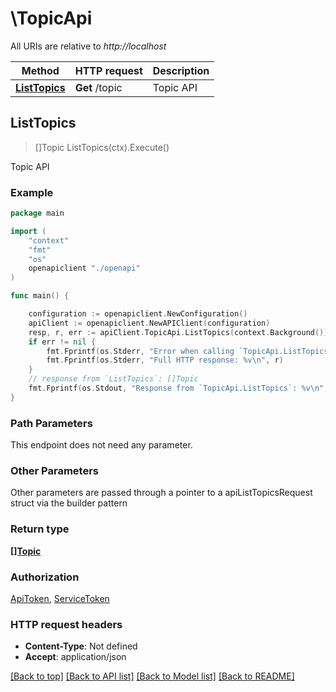 # \TopicApi

All URIs are relative to *http://localhost*

Method | HTTP request | Description
------------- | ------------- | -------------
[**ListTopics**](TopicApi.md#ListTopics) | **Get** /topic | Topic API



## ListTopics

> []Topic ListTopics(ctx).Execute()

Topic API



### Example

```go
package main

import (
    "context"
    "fmt"
    "os"
    openapiclient "./openapi"
)

func main() {

    configuration := openapiclient.NewConfiguration()
    apiClient := openapiclient.NewAPIClient(configuration)
    resp, r, err := apiClient.TopicApi.ListTopics(context.Background()).Execute()
    if err != nil {
        fmt.Fprintf(os.Stderr, "Error when calling `TopicApi.ListTopics``: %v\n", err)
        fmt.Fprintf(os.Stderr, "Full HTTP response: %v\n", r)
    }
    // response from `ListTopics`: []Topic
    fmt.Fprintf(os.Stdout, "Response from `TopicApi.ListTopics`: %v\n", resp)
}
```

### Path Parameters

This endpoint does not need any parameter.

### Other Parameters

Other parameters are passed through a pointer to a apiListTopicsRequest struct via the builder pattern


### Return type

[**[]Topic**](Topic.md)

### Authorization

[ApiToken](../README.md#ApiToken), [ServiceToken](../README.md#ServiceToken)

### HTTP request headers

- **Content-Type**: Not defined
- **Accept**: application/json

[[Back to top]](#) [[Back to API list]](../README.md#documentation-for-api-endpoints)
[[Back to Model list]](../README.md#documentation-for-models)
[[Back to README]](../README.md)

